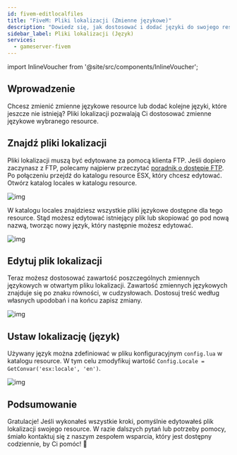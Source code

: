 ```yaml
---
id: fivem-editlocalfiles
title: "FiveM: Pliki lokalizacji (Zmienne językowe)"
description: "Dowiedz się, jak dostosować i dodać języki do swojego resource, aby uzyskać spersonalizowane doświadczenie → Sprawdź teraz"
sidebar_label: Pliki lokalizacji (Język)
services:
  - gameserver-fivem
---
```


import InlineVoucher from '@site/src/components/InlineVoucher';



## Wprowadzenie

Chcesz zmienić zmienne językowe resource lub dodać kolejne języki, które jeszcze nie istnieją? Pliki lokalizacji pozwalają Ci dostosować zmienne językowe wybranego resource. 

<InlineVoucher />



## Znajdź pliki lokalizacji

Pliki lokalizacji muszą być edytowane za pomocą klienta FTP. Jeśli dopiero zaczynasz z FTP, polecamy najpierw przeczytać [poradnik o dostępie FTP](gameserver-ftpaccess.md). Po połączeniu przejdź do katalogu resource ESX, który chcesz edytować. Otwórz katalog locales w katalogu resource. 

![img](https://screensaver01.zap-hosting.com/index.php/s/wZmADsGGNzEseH4/download)

W katalogu locales znajdziesz wszystkie pliki językowe dostępne dla tego resource. Stąd możesz edytować istniejący plik lub skopiować go pod nową nazwą, tworząc nowy język, który następnie możesz edytować. 

![img](https://screensaver01.zap-hosting.com/index.php/s/5GxWeFRZSxRDn3w/preview)

## Edytuj plik lokalizacji

Teraz możesz dostosować zawartość poszczególnych zmiennych językowych w otwartym pliku lokalizacji. Zawartość zmiennych językowych znajduje się po znaku równości, w cudzysłowach. Dostosuj treść według własnych upodobań i na końcu zapisz zmiany. 

![img](https://screensaver01.zap-hosting.com/index.php/s/FBDP2rBKabx3NEF/preview)



## Ustaw lokalizację (język)

Używany język można zdefiniować w pliku konfiguracyjnym `config.lua` w katalogu resource. W tym celu zmodyfikuj wartość `Config.Locale = GetConvar('esx:locale', 'en')`. 

![img](https://screensaver01.zap-hosting.com/index.php/s/b3HkR9Qez5Pb7re/preview)



## Podsumowanie

Gratulacje! Jeśli wykonałeś wszystkie kroki, pomyślnie edytowałeś plik lokalizacji swojego resource. W razie dalszych pytań lub potrzeby pomocy, śmiało kontaktuj się z naszym zespołem wsparcia, który jest dostępny codziennie, by Ci pomóc! 🙂

<InlineVoucher />